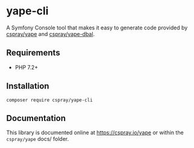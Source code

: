 # yape-cli

A Symfony Console tool that makes it easy to generate code provided by [cspray/yape] and [cspray/yape-dbal].

## Requirements

- PHP 7.2+

## Installation

```shell
composer require cspray/yape-cli
```

## Documentation

This library is documented online at https://cspray.io/yape or within the `cspray/yape` docs/ folder.


[cspray/yape]: https://github.com/cspray/yape
[cspray/yape-dbal]: https://github.com/cspray/yape-dbal